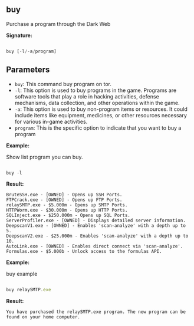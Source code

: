 ## buy
Purchase a program through the Dark Web
  
**Signature:**

  
```typescript

buy [-l/-a/program]

```

  

## Parameters

  
- `buy`: This command buy program on tor.
- `-l`:  This option is used to buy programs in the game. Programs are    software tools that play a role in hacking activities, defense mechanisms, data collection, and other operations within the game.
- `-a`: This option is used to buy non-program items or resources. It could include items like equipment, medicines, or other resources necessary for various in-game activities.
- `program`: This is the specific option to indicate that you want to buy a program 


**Example:**

  Show list program you can buy.
  
```typescript

buy -l

```

  

**Result:**

```Terminal
BruteSSH.exe - [OWNED] - Opens up SSH Ports.
FTPCrack.exe - [OWNED] - Opens up FTP Ports.
relaySMTP.exe - $5.000m - Opens up SMTP Ports. 
HTTPWorm.exe - $30.000m - Opens up HTTP Ports. 
SQLInject.exe - $250.000m - Opens up SQL Ports.
ServerProfiler.exe - [OWNED] - Displays detailed server information.
DeepscanV1.exe - [OWNED] - Enables 'scan-analyze' with a depth up to 5.
DeepscanV2.exe - $25.000m - Enables 'scan-analyze' with a depth up to 10.
AutoLink.exe - [OWNED] - Enables direct connect via 'scan-analyze'. Formulas.exe - $5.000b - Unlock access to the formulas API.
```


  
**Example:**

  buy example
  
```typescript

buy relaySMTP.exe

```

  
**Result:**

```Terminal
You have purchased the relaySMTP.exe program. The new program can be found on your home computer.
```



  

